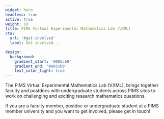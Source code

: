 ```yaml
---
widget: hero
headless: true
active: true
weight: 10
title: PIMS Virtual Experimental Mathematics Lab (VXML)
cta:
  url: '#get-involved'
  label: Get involved...

design:
  background:
    gradient_start: '#005cb9'
    gradient_end: '#005cb9'
    text_color_light: true
---
```

The PIMS Virtual Experimental Mathematics Lab (VXML), brings together faculty
and postdocs with undergraduate students across PIMS sites to work on
challenging and exciting research mathematics questions.

If you are a faculty member, postdoc or undergraduate student at a PIMS member
university and you want to get involved, please get in touch!
